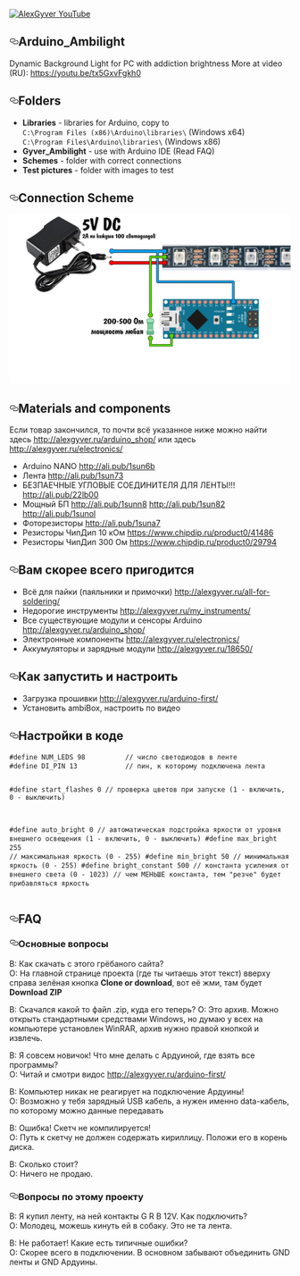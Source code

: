 <article class="markdown-body entry-content" itemprop="text"><p><a href="https://www.youtube.com/channel/UCgtAOyEQdAyjvm9ATCi_Aig?sub_confirmation=1" rel="nofollow"><img src="https://camo.githubusercontent.com/3d9a184a2ad76578e3b5f55b594cd5ccc650cf5e/687474703a2f2f616c657867797665722e72752f6769745f62616e6e65722e6a7067" alt="AlexGyver YouTube" data-canonical-src="http://alexgyver.ru/git_banner.jpg" style="max-width:100%;"></a></p>
<h1><a id="user-content-arduino_ambilight" class="anchor" aria-hidden="true" href="#arduino_ambilight"><svg class="octicon octicon-link" viewBox="0 0 16 16" version="1.1" width="16" height="16" aria-hidden="true"><path fill-rule="evenodd" d="M4 9h1v1H4c-1.5 0-3-1.69-3-3.5S2.55 3 4 3h4c1.45 0 3 1.69 3 3.5 0 1.41-.91 2.72-2 3.25V8.59c.58-.45 1-1.27 1-2.09C10 5.22 8.98 4 8 4H4c-.98 0-2 1.22-2 2.5S3 9 4 9zm9-3h-1v1h1c1 0 2 1.22 2 2.5S13.98 12 13 12H9c-.98 0-2-1.22-2-2.5 0-.83.42-1.64 1-2.09V6.25c-1.09.53-2 1.84-2 3.25C6 11.31 7.55 13 9 13h4c1.45 0 3-1.69 3-3.5S14.5 6 13 6z"></path></svg></a>Arduino_Ambilight</h1>
<p>Dynamic Background Light for PC with addiction brightness
More at video (RU): <a href="https://youtu.be/tx5GxvFgkh0" rel="nofollow">https://youtu.be/tx5GxvFgkh0</a></p>
<h2><a id="user-content-Папки" class="anchor" aria-hidden="true" href="#Папки"><svg class="octicon octicon-link" viewBox="0 0 16 16" version="1.1" width="16" height="16" aria-hidden="true"><path fill-rule="evenodd" d="M4 9h1v1H4c-1.5 0-3-1.69-3-3.5S2.55 3 4 3h4c1.45 0 3 1.69 3 3.5 0 1.41-.91 2.72-2 3.25V8.59c.58-.45 1-1.27 1-2.09C10 5.22 8.98 4 8 4H4c-.98 0-2 1.22-2 2.5S3 9 4 9zm9-3h-1v1h1c1 0 2 1.22 2 2.5S13.98 12 13 12H9c-.98 0-2-1.22-2-2.5 0-.83.42-1.64 1-2.09V6.25c-1.09.53-2 1.84-2 3.25C6 11.31 7.55 13 9 13h4c1.45 0 3-1.69 3-3.5S14.5 6 13 6z"></path></svg></a>Folders</h2>
<ul>
<li><strong>Libraries</strong> - libraries for Arduino, copy to<br>
<code>C:\Program Files (x86)\Arduino\libraries\</code> (Windows x64)<br>
<code>C:\Program Files\Arduino\libraries\</code> (Windows x86)</li>
<li><strong>Gyver_Ambilight</strong> - use with Arduino IDE (Read FAQ)</li>
<li><strong>Schemes</strong> - folder with correct connections</li>
<li><strong>Test pictures</strong> - folder with images to test</li>
</ul>
<h2><a id="user-content-Схема-подключения" class="anchor" aria-hidden="true" href="#Схема-подключения"><svg class="octicon octicon-link" viewBox="0 0 16 16" version="1.1" width="16" height="16" aria-hidden="true"><path fill-rule="evenodd" d="M4 9h1v1H4c-1.5 0-3-1.69-3-3.5S2.55 3 4 3h4c1.45 0 3 1.69 3 3.5 0 1.41-.91 2.72-2 3.25V8.59c.58-.45 1-1.27 1-2.09C10 5.22 8.98 4 8 4H4c-.98 0-2 1.22-2 2.5S3 9 4 9zm9-3h-1v1h1c1 0 2 1.22 2 2.5S13.98 12 13 12H9c-.98 0-2-1.22-2-2.5 0-.83.42-1.64 1-2.09V6.25c-1.09.53-2 1.84-2 3.25C6 11.31 7.55 13 9 13h4c1.45 0 3-1.69 3-3.5S14.5 6 13 6z"></path></svg></a>Connection Scheme</h2>
<p><a target="_blank" href="https://github.com/AlexGyver/Arduino_Ambilight/blob/master/Schemes/pc.jpg"><img src="https://github.com/AlexGyver/Arduino_Ambilight/raw/master/Schemes/pc.jpg" alt="СХЕМА" style="max-width:100%;"></a></p>
<h2><a id="user-content-Материалы-и-компоненты" class="anchor" aria-hidden="true" href="#Материалы-и-компоненты"><svg class="octicon octicon-link" viewBox="0 0 16 16" version="1.1" width="16" height="16" aria-hidden="true"><path fill-rule="evenodd" d="M4 9h1v1H4c-1.5 0-3-1.69-3-3.5S2.55 3 4 3h4c1.45 0 3 1.69 3 3.5 0 1.41-.91 2.72-2 3.25V8.59c.58-.45 1-1.27 1-2.09C10 5.22 8.98 4 8 4H4c-.98 0-2 1.22-2 2.5S3 9 4 9zm9-3h-1v1h1c1 0 2 1.22 2 2.5S13.98 12 13 12H9c-.98 0-2-1.22-2-2.5 0-.83.42-1.64 1-2.09V6.25c-1.09.53-2 1.84-2 3.25C6 11.31 7.55 13 9 13h4c1.45 0 3-1.69 3-3.5S14.5 6 13 6z"></path></svg></a>Materials and components</h2>
<p>Если товар закончился, то почти всё указанное ниже можно найти здесь <a href="http://alexgyver.ru/arduino_shop/" rel="nofollow">http://alexgyver.ru/arduino_shop/</a> или здесь <a href="http://alexgyver.ru/electronics/" rel="nofollow">http://alexgyver.ru/electronics/</a></p>
<ul>
<li>Arduino NANO <a href="http://ali.pub/1sun6b" rel="nofollow">http://ali.pub/1sun6b</a></li>
<li>Лента <a href="http://ali.pub/1sun73" rel="nofollow">http://ali.pub/1sun73</a></li>
<li>БЕЗПАЕЧНЫЕ УГЛОВЫЕ СОЕДИНИТЕЛЯ ДЛЯ ЛЕНТЫ!!! <a href="http://ali.pub/22lb00" rel="nofollow">http://ali.pub/22lb00</a></li>
<li>Мощный БП <a href="http://ali.pub/1sunn8" rel="nofollow">http://ali.pub/1sunn8</a>  <a href="http://ali.pub/1sun82" rel="nofollow">http://ali.pub/1sun82</a>  <a href="http://ali.pub/1sunol" rel="nofollow">http://ali.pub/1sunol</a></li>
<li>Фоторезисторы <a href="http://ali.pub/1suna7" rel="nofollow">http://ali.pub/1suna7</a></li>
<li>Резисторы ЧипДип 10 кОм <a href="https://www.chipdip.ru/product0/41486" rel="nofollow">https://www.chipdip.ru/product0/41486</a></li>
<li>Резисторы ЧипДип 300 Ом <a href="https://www.chipdip.ru/product0/29794" rel="nofollow">https://www.chipdip.ru/product0/29794</a></li>
</ul>
<h2><a id="user-content-Вам-скорее-всего-пригодится" class="anchor" aria-hidden="true" href="#Вам-скорее-всего-пригодится"><svg class="octicon octicon-link" viewBox="0 0 16 16" version="1.1" width="16" height="16" aria-hidden="true"><path fill-rule="evenodd" d="M4 9h1v1H4c-1.5 0-3-1.69-3-3.5S2.55 3 4 3h4c1.45 0 3 1.69 3 3.5 0 1.41-.91 2.72-2 3.25V8.59c.58-.45 1-1.27 1-2.09C10 5.22 8.98 4 8 4H4c-.98 0-2 1.22-2 2.5S3 9 4 9zm9-3h-1v1h1c1 0 2 1.22 2 2.5S13.98 12 13 12H9c-.98 0-2-1.22-2-2.5 0-.83.42-1.64 1-2.09V6.25c-1.09.53-2 1.84-2 3.25C6 11.31 7.55 13 9 13h4c1.45 0 3-1.69 3-3.5S14.5 6 13 6z"></path></svg></a>Вам скорее всего пригодится</h2>
<ul>
<li>Всё для пайки (паяльники и примочки) <a href="http://alexgyver.ru/all-for-soldering/" rel="nofollow">http://alexgyver.ru/all-for-soldering/</a></li>
<li>Недорогие инструменты <a href="http://alexgyver.ru/my_instruments/" rel="nofollow">http://alexgyver.ru/my_instruments/</a></li>
<li>Все существующие модули и сенсоры Arduino <a href="http://alexgyver.ru/arduino_shop/" rel="nofollow">http://alexgyver.ru/arduino_shop/</a></li>
<li>Электронные компоненты <a href="http://alexgyver.ru/electronics/" rel="nofollow">http://alexgyver.ru/electronics/</a></li>
<li>Аккумуляторы и зарядные модули <a href="http://alexgyver.ru/18650/" rel="nofollow">http://alexgyver.ru/18650/</a></li>
</ul>
<h2><a id="user-content-Как-запустить-и-настроить" class="anchor" aria-hidden="true" href="#Как-запустить-и-настроить"><svg class="octicon octicon-link" viewBox="0 0 16 16" version="1.1" width="16" height="16" aria-hidden="true"><path fill-rule="evenodd" d="M4 9h1v1H4c-1.5 0-3-1.69-3-3.5S2.55 3 4 3h4c1.45 0 3 1.69 3 3.5 0 1.41-.91 2.72-2 3.25V8.59c.58-.45 1-1.27 1-2.09C10 5.22 8.98 4 8 4H4c-.98 0-2 1.22-2 2.5S3 9 4 9zm9-3h-1v1h1c1 0 2 1.22 2 2.5S13.98 12 13 12H9c-.98 0-2-1.22-2-2.5 0-.83.42-1.64 1-2.09V6.25c-1.09.53-2 1.84-2 3.25C6 11.31 7.55 13 9 13h4c1.45 0 3-1.69 3-3.5S14.5 6 13 6z"></path></svg></a>Как запустить и настроить</h2>
<ul>
<li>Загрузка прошивки <a href="http://alexgyver.ru/arduino-first/" rel="nofollow">http://alexgyver.ru/arduino-first/</a></li>
<li>Установить ambiBox, настроить по видео</li>
</ul>
<h2><a id="user-content-Настройки-в-коде" class="anchor" aria-hidden="true" href="#Настройки-в-коде"><svg class="octicon octicon-link" viewBox="0 0 16 16" version="1.1" width="16" height="16" aria-hidden="true"><path fill-rule="evenodd" d="M4 9h1v1H4c-1.5 0-3-1.69-3-3.5S2.55 3 4 3h4c1.45 0 3 1.69 3 3.5 0 1.41-.91 2.72-2 3.25V8.59c.58-.45 1-1.27 1-2.09C10 5.22 8.98 4 8 4H4c-.98 0-2 1.22-2 2.5S3 9 4 9zm9-3h-1v1h1c1 0 2 1.22 2 2.5S13.98 12 13 12H9c-.98 0-2-1.22-2-2.5 0-.83.42-1.64 1-2.09V6.25c-1.09.53-2 1.84-2 3.25C6 11.31 7.55 13 9 13h4c1.45 0 3-1.69 3-3.5S14.5 6 13 6z"></path></svg></a>Настройки в коде</h2>
<pre><code>#define NUM_LEDS 98          // число светодиодов в ленте
#define DI_PIN 13            // пин, к которому подключена лента

#define start_flashes 0      // проверка цветов при запуске (1 - включить, 0 - выключить)

#define auto_bright 0        // автоматическая подстройка яркости от уровня внешнего освещения (1 - включить, 0 - выключить)
#define max_bright 255       // максимальная яркость (0 - 255)
#define min_bright 50        // минимальная яркость (0 - 255)
#define bright_constant 500  // константа усиления от внешнего света (0 - 1023)
// чем МЕНЬШЕ константа, тем "резче" будет прибавляться яркость
</code></pre>
<h2><a id="user-content-faq" class="anchor" aria-hidden="true" href="#faq"><svg class="octicon octicon-link" viewBox="0 0 16 16" version="1.1" width="16" height="16" aria-hidden="true"><path fill-rule="evenodd" d="M4 9h1v1H4c-1.5 0-3-1.69-3-3.5S2.55 3 4 3h4c1.45 0 3 1.69 3 3.5 0 1.41-.91 2.72-2 3.25V8.59c.58-.45 1-1.27 1-2.09C10 5.22 8.98 4 8 4H4c-.98 0-2 1.22-2 2.5S3 9 4 9zm9-3h-1v1h1c1 0 2 1.22 2 2.5S13.98 12 13 12H9c-.98 0-2-1.22-2-2.5 0-.83.42-1.64 1-2.09V6.25c-1.09.53-2 1.84-2 3.25C6 11.31 7.55 13 9 13h4c1.45 0 3-1.69 3-3.5S14.5 6 13 6z"></path></svg></a>FAQ</h2>
<h3><a id="user-content-Основные-вопросы" class="anchor" aria-hidden="true" href="#Основные-вопросы"><svg class="octicon octicon-link" viewBox="0 0 16 16" version="1.1" width="16" height="16" aria-hidden="true"><path fill-rule="evenodd" d="M4 9h1v1H4c-1.5 0-3-1.69-3-3.5S2.55 3 4 3h4c1.45 0 3 1.69 3 3.5 0 1.41-.91 2.72-2 3.25V8.59c.58-.45 1-1.27 1-2.09C10 5.22 8.98 4 8 4H4c-.98 0-2 1.22-2 2.5S3 9 4 9zm9-3h-1v1h1c1 0 2 1.22 2 2.5S13.98 12 13 12H9c-.98 0-2-1.22-2-2.5 0-.83.42-1.64 1-2.09V6.25c-1.09.53-2 1.84-2 3.25C6 11.31 7.55 13 9 13h4c1.45 0 3-1.69 3-3.5S14.5 6 13 6z"></path></svg></a>Основные вопросы</h3>
<p>В: Как скачать с этого грёбаного сайта?<br>
О: На главной странице проекта (где ты читаешь этот текст) вверху справа зелёная кнопка <strong>Clone or download</strong>, вот её жми, там будет <strong>Download ZIP</strong></p>
<p>В: Скачался какой то файл .zip, куда его теперь?
О: Это архив. Можно открыть стандартными средствами Windows, но думаю у всех на компьютере установлен WinRAR, архив нужно правой кнопкой и извлечь.</p>
<p>В: Я совсем новичок! Что мне делать с Ардуиной, где взять все программы?<br>
О: Читай и смотри видос <a href="http://alexgyver.ru/arduino-first/" rel="nofollow">http://alexgyver.ru/arduino-first/</a></p>
<p>В: Компьютер никак не реагирует на подключение Ардуины!<br>
О: Возможно у тебя зарядный USB кабель, а нужен именно data-кабель, по которому можно данные передавать</p>
<p>В: Ошибка! Скетч не компилируется!<br>
О: Путь к скетчу не должен содержать кириллицу. Положи его в корень диска.</p>
<p>В: Сколько стоит?<br>
О: Ничего не продаю.</p>
<h3><a id="user-content-Вопросы-по-этому-проекту" class="anchor" aria-hidden="true" href="#Вопросы-по-этому-проекту"><svg class="octicon octicon-link" viewBox="0 0 16 16" version="1.1" width="16" height="16" aria-hidden="true"><path fill-rule="evenodd" d="M4 9h1v1H4c-1.5 0-3-1.69-3-3.5S2.55 3 4 3h4c1.45 0 3 1.69 3 3.5 0 1.41-.91 2.72-2 3.25V8.59c.58-.45 1-1.27 1-2.09C10 5.22 8.98 4 8 4H4c-.98 0-2 1.22-2 2.5S3 9 4 9zm9-3h-1v1h1c1 0 2 1.22 2 2.5S13.98 12 13 12H9c-.98 0-2-1.22-2-2.5 0-.83.42-1.64 1-2.09V6.25c-1.09.53-2 1.84-2 3.25C6 11.31 7.55 13 9 13h4c1.45 0 3-1.69 3-3.5S14.5 6 13 6z"></path></svg></a>Вопросы по этому проекту</h3>
<p>В: Я купил ленту, на ней контакты G R B 12V. Как подключить?<br>
О: Молодец, можешь кинуть ей в собаку. Это не та лента.</p>
<p>В: Не работает! Какие есть типичные ошибки?<br>
О: Скорее всего в подключении. В основном забывают объединить GND ленты и GND Ардуины.</p>
</article>
